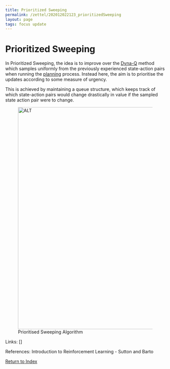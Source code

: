 ```yaml
---
title: Prioritized Sweeping
permalink: /zettel/202012022123_prioritizedSweeping
layout: page
tags: focus update
---
```

# Prioritized Sweeping

In Prioritized Sweeping, the idea is to improve over the [Dyna-Q](202012020018_tabularDynaQ) method 
which samples uniformly from the previously experienced state-action pairs when running 
the [planning](202012012357_rlPlanning) process. Instead here, the aim is to 
prioritise the updates according to some measure of urgency. 

This is achieved by maintaining a queue structure, which keeps track of 
which state-action pairs would change drastically in value if the sampled 
state action pair were to change.

<figure>
  <img src="/zettel/Images/ReinforcementLearning/PrioritizedSweepingDeterministic.png"
     alt="ALT"
     class="centerImage"
     style="width: 700px;" />
  <figcaption> Prioritised Sweeping Algorithm </figcaption>     
</figure>

Links: []

References: Introduction to Reinforcement Learning - Sutton and Barto

[Return to Index](index)